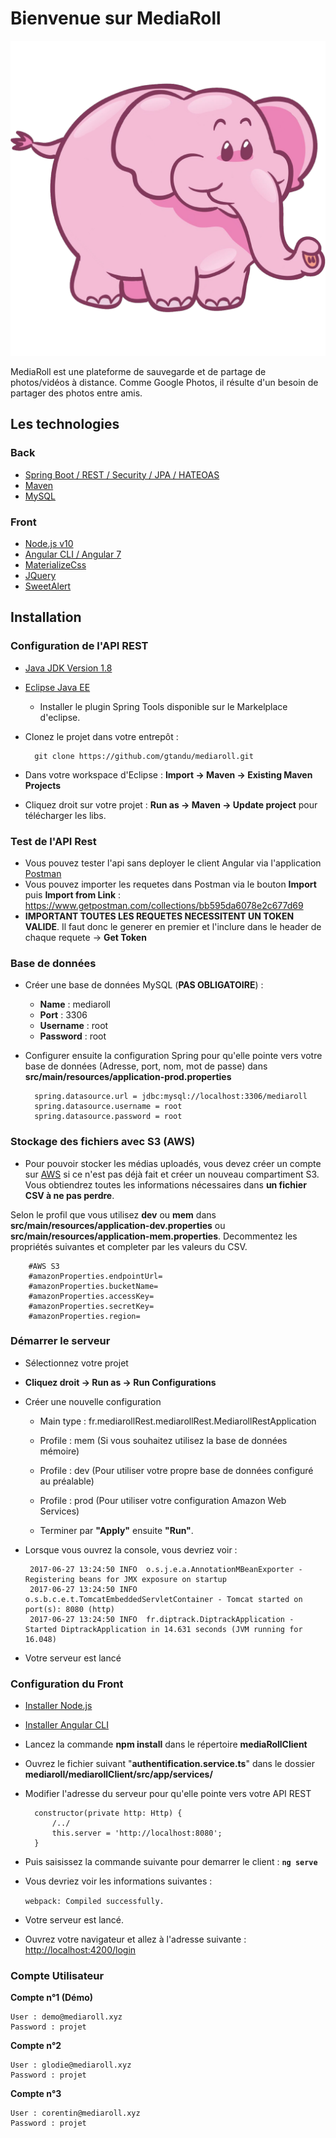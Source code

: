 # Bienvenue sur MediaRoll

![MediaRoll Logo](https://github.com/gtandu/mediaroll/blob/master/mediarollClient/src/assets/img/icon.png)

MediaRoll est une plateforme de sauvegarde et de partage de photos/vidéos à distance.
Comme Google Photos, il résulte d'un besoin de partager des photos entre amis.

##  Les technologies

### Back

* [Spring Boot / REST / Security / JPA / HATEOAS](https://spring.io/)
* [Maven](https://maven.apache.org/)
* [MySQL](https://www.mysql.com/fr/)

### Front

* [Node.js v10](https://nodejs.org/en/)
* [Angular CLI / Angular 7](https://cli.angular.io/)
* [MaterializeCss](http://materializecss.com/)
* [JQuery](https://jquery.com/)
* [SweetAlert](http://t4t5.github.io/sweetalert/)

## Installation

### Configuration de l'API REST

* [Java JDK Version 1.8](http://www.oracle.com/technetwork/pt/java/javase/downloads/jdk8-downloads-2133151.html)
* [Eclipse Java EE](http://www.eclipse.org/downloads/packages/eclipse-ide-java-ee-developers/keplersr2)
	* Installer le plugin Spring Tools disponible sur le Markelplace d'eclipse.
* Clonez le projet dans votre entrepôt :

		git clone https://github.com/gtandu/mediaroll.git
* Dans votre workspace d'Eclipse : **Import -> Maven -> Existing Maven Projects**
* Cliquez droit sur votre projet : **Run as -> Maven -> Update project** pour télécharger les libs.

### Test de l'API Rest

* Vous pouvez tester l'api sans deployer le client Angular via l'application [Postman](https://www.getpostman.com/)
* Vous pouvez importer les requetes dans Postman via le bouton **Import** puis **Import from Link** :  https://www.getpostman.com/collections/bb595da6078e2c677d69
* **IMPORTANT TOUTES LES REQUETES NECESSITENT UN TOKEN VALIDE**. Il faut donc le generer en premier et l'inclure dans le header de chaque requete -> **Get Token**

### Base de données

* Créer une base de données MySQL (**PAS OBLIGATOIRE**) :
	* **Name** :  mediaroll
	* **Port** : 3306
	* **Username** : root
	* **Password** : root

* Configurer ensuite la configuration Spring pour qu'elle pointe vers votre base de données (Adresse, port, nom, mot de passe) dans **src/main/resources/application-prod.properties**

		spring.datasource.url = jdbc:mysql://localhost:3306/mediaroll
		spring.datasource.username = root
		spring.datasource.password = root

### Stockage des fichiers avec S3 (AWS)

* Pour pouvoir stocker les médias uploadés, vous devez créer un compte sur [AWS](https://aws.amazon.com/fr/) si ce n'est pas déjà fait et créer un nouveau compartiment S3.
Vous obtiendrez toutes les informations nécessaires dans **un fichier CSV à ne pas perdre**.

Selon le profil que vous utilisez **dev** ou **mem** dans **src/main/resources/application-dev.properties** ou **src/main/resources/application-mem.properties**.
Decommentez les propriétés suivantes et completer par les valeurs du CSV.

		#AWS S3
		#amazonProperties.endpointUrl=
		#amazonProperties.bucketName=
		#amazonProperties.accessKey=
		#amazonProperties.secretKey=
		#amazonProperties.region=
			
				
### Démarrer le serveur
* Sélectionnez votre projet
*  **Cliquez droit -> Run as -> Run Configurations**
*  Créer une nouvelle configuration
	* Main type : fr.mediarollRest.mediarollRest.MediarollRestApplication
	* Profile : mem (Si vous souhaitez utilisez la base de données mémoire)
	* Profile : dev (Pour utiliser votre propre base de données configuré au préalable)
	* Profile : prod (Pour utiliser votre configuration Amazon Web Services)
	
	* Terminer par **"Apply"** ensuite **"Run"**. 
*  Lorsque vous ouvrez la console, vous devriez voir  :

		2017-06-27 13:24:50 INFO  o.s.j.e.a.AnnotationMBeanExporter - Registering beans for JMX exposure on startup
		2017-06-27 13:24:50 INFO  o.s.b.c.e.t.TomcatEmbeddedServletContainer - Tomcat started on port(s): 8080 (http)
		2017-06-27 13:24:50 INFO  fr.diptrack.DiptrackApplication - Started DiptrackApplication in 14.631 seconds (JVM running for 16.048)
			
*  Votre serveur est lancé

### Configuration du Front

* [Installer Node.js](https://nodejs.org/en/)
* [Installer Angular CLI](https://cli.angular.io/)
* Lancez la commande **npm install** dans le répertoire **mediaRollClient**
* Ouvrez le fichier suivant "**authentification.service.ts**" dans le dossier **mediaroll/mediarollClient/src/app/services/**
* Modifier l'adresse du serveur pour qu'elle pointe vers votre API REST

		constructor(private http: Http) {
			/../
        	this.server = 'http://localhost:8080';
        }
* Puis saisissez la commande suivante pour demarrer le client :
**`ng serve`** 
* Vous devriez voir les informations suivantes :

	`webpack: Compiled successfully.`
      
* Votre serveur est lancé.
* Ouvrez votre navigateur et allez à l'adresse suivante : [http://localhost:4200/login](http://localhost:4200/login)


### Compte Utilisateur

**Compte n°1 (Démo)**

	User : demo@mediaroll.xyz
	Password : projet

**Compte n°2**

	User : glodie@mediaroll.xyz
	Password : projet

**Compte n°3**

	User : corentin@mediaroll.xyz
	Password : projet




